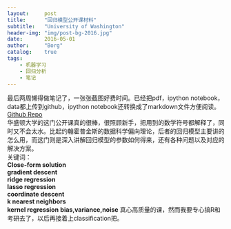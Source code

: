 ```yaml
---
layout: 	post
title:		"回归模型公开课材料"
subtitle:	"University of Washington"
header-img:	"img/post-bg-2016.jpg"
date:		2016-05-01
author: 	"Borg"
catalog:	true
tags:
    - 机器学习
    - 回归分析
    - 笔记
---
```

最后两周懒得做笔记了，一张张截图好费时间。已经把pdf，ipython notebook，data都上传到github，ipython notebook还转换成了markdown文件方便阅读。  
[Github Repo](https://github.com/BigBorg/Machine-Learning-Content)  
华盛顿大学的这门公开课真的很棒，很照顾新手，把用到的数学符号都解释了，同时又不会太水。比起约翰霍普金斯的数据科学偏向理论，后者的回归模型主要讲的怎么用，而这门则是深入讲解回归模型的参数如何得来，还有各种问题以及对应的解决方案。  
关键词：  
    **Close-form solution**  
    **gradient descent**  
    **ridge regression**  
    **lasso regression**  
    **coordinate descent**  
    **k nearest neighbors**  
    **kernel regression**
    **bias,variance,noise**
真心高质量的课，然而我要专心搞R和考研去了，以后再接着上classification把。

